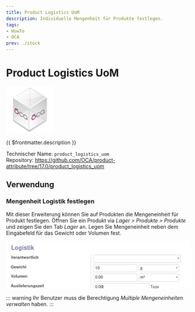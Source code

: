 ```yaml
---
title: Product Logistics UoM
description: Individuelle Mengenheit für Produkte festlegen.
tags:
- HowTo
- OCA
prev: ./stock
---
```

# Product Logistics UoM
![icon_oca_app](attachments/icon_oca_app.png)

{{ $frontmatter.description }}

Technischer Name: `product_logistics_uom`\
Repository: <https://github.com/OCA/product-attribute/tree/17.0/product_logistics_uom>

## Verwendung

### Mengenheit Logistik festlegen

Mit dieser Erweiterung können Sie auf Produkten die Mengeneinheit für Produkt festlegen. Öffnen Sie ein Produkt via *Lager > Produkte > Produkte* und zeigen Sie den Tab *Lager* an. Legen Sie Mengeneinheit neben dem Eingabefeld für das Gewicht oder Volumen fest.

![](attachments/Product%20Logistics%20UoM.png)

::: warning
Ihr Benutzer muss die Berechtigung *Multiple Mengeneinheiten verwalten* haben.
:::
